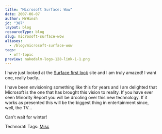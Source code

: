 ```yaml
---
title: "Microsoft Surface: Wow"
date: 2007-06-07
author: MrHinsh
id: "387"
layout: blog
resourceType: blog
slug: microsoft-surface-wow
aliases:
  - /blog/microsoft-surface-wow
tags:
  - off-topic
preview: nakedalm-logo-128-link-1-1.png
---
```


I have just looked at the [Surface first look](http://www.microsoft.com/surface/) site and I am truly amazed! I want one, really badly...

I have been envisioning something like this for years and I am delighted that Microsoft is the one that has brought this vision to reality. If you have ever seen Minority Report you will be drooling over this new technology. If it works as presented this will be the biggest thing in entertainment since, well, the TV...

Can't wait for winter!

Technorati Tags: [Misc](http://technorati.com/tags/Misc)
